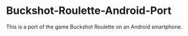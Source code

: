 # Buckshot-Roulette-Android-Port
This is a port of the game Buckshot Roulette on an Android smartphone.
